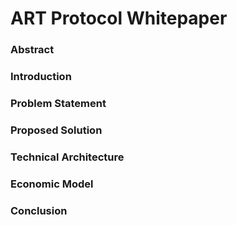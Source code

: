 # ART Protocol Whitepaper

### Abstract

### Introduction

### Problem Statement

### Proposed Solution

### Technical Architecture

### Economic Model

### Conclusion